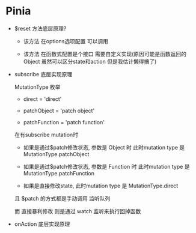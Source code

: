 # Pinia

- $reset 方法底层原理?

  - 该方法 在options选项配置 可以调用
  
  - 该方法 在函数式配置是个接口 需要自定义实现(原因可能是函数返回的Object 虽然可以区分state和action 但是我估计懒得搞了)

- subscribe 底层实现原理

  MutationType 枚举

    - direct = 'direct'

    - patchObject = 'patch object'

    - patchFunction = 'patch function'

  在有subscribe mutation时
   
    - 如果是通过$patch修改状态, 参数是 Object 时 此时mutation type 是 MutationType.patchObject

    - 如果是通过$patch修改状态, 参数是 Function 时 此时mutation type 是 MutationType.patchFunction

    - 如果是直接修改state, 此时mutation type 是 MutationType.direct

  且 $patch 的方式都是手动调用 监听队列

  而 直接暴利修改 则是通过 watch 监听来执行回掉函数


- onAction 底层实现原理


  